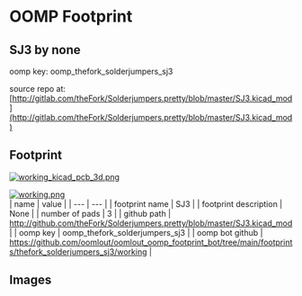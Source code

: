 # OOMP Footprint  
## SJ3  by none  
  
oomp key: oomp_thefork_solderjumpers_sj3  
  
source repo at: [http://gitlab.com/theFork/Solderjumpers.pretty/blob/master/SJ3.kicad_mod](http://gitlab.com/theFork/Solderjumpers.pretty/blob/master/SJ3.kicad_mod)  
## Footprint  
  
[![working_kicad_pcb_3d.png](working_kicad_pcb_3d_600.png)](working_kicad_pcb_3d.png)  
  
[![working.png](working_600.png)](working.png)  
| name | value | 
| --- | --- | 
| footprint name | SJ3 | 
| footprint description | None | 
| number of pads | 3 | 
| github path | http://github.com/theFork/Solderjumpers.pretty/blob/master/SJ3.kicad_mod | 
| oomp key | oomp_thefork_solderjumpers_sj3 | 
| oomp bot github | https://github.com/oomlout/oomlout_oomp_footprint_bot/tree/main/footprints/thefork_solderjumpers_sj3/working | 
## Images  
